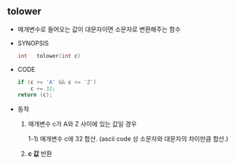 ## tolower

- 매개변수로 들어오는 값이 대문자이면 소문자로 변환해주는 함수

- SYNOPSIS

  ```c
  int	tolower(int c)
  ```

- CODE

  ```c
  if (c >= 'A' && c <= 'Z')
      c += 32;
  return (c);
  ```
  
- 동작
  1. 매개변수 c가 A와 Z 사이에 있는 값일 경우

     1-1) 매개변수 c에 32 합산. (ascii code 상 소문자와 대문자의 차이만큼 합산.)

  2. __c 값__ 반환